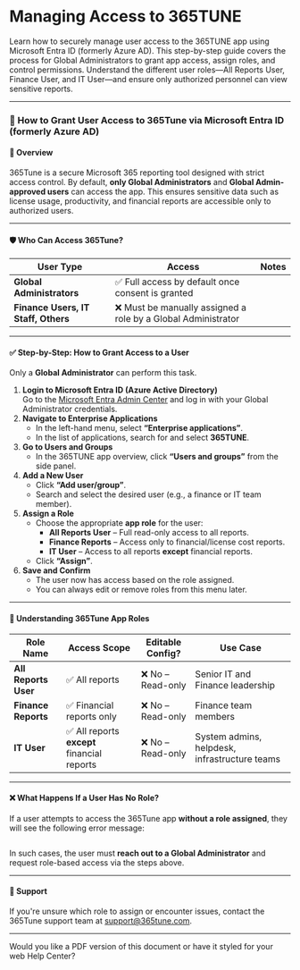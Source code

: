# Managing Access to 365TUNE

Learn how to securely manage user access to the 365TUNE app using Microsoft Entra ID (formerly Azure AD). This step-by-step guide covers the process for Global Administrators to grant app access, assign roles, and control permissions. Understand the different user roles—All Reports User, Finance User, and IT User—and ensure only authorized personnel can view sensitive reports.

***

### 🔐 How to Grant User Access to 365Tune via Microsoft Entra ID (formerly Azure AD)

#### 🔎 Overview

365Tune is a secure Microsoft 365 reporting tool designed with strict access control. By default, **only Global Administrators** and **Global Admin-approved users** can access the app. This ensures sensitive data such as license usage, productivity, and financial reports are accessible only to authorized users.

***

#### 🛡️ Who Can Access 365Tune?

| User Type                           | Access                                                       | Notes |
| ----------------------------------- | ------------------------------------------------------------ | ----- |
| **Global Administrators**           | ✅ Full access by default once consent is granted             |       |
| **Finance Users, IT Staff, Others** | ❌ Must be manually assigned a role by a Global Administrator |       |

***

#### ✅ Step-by-Step: How to Grant Access to a User

Only a **Global Administrator** can perform this task.

1. **Login to Microsoft Entra ID (Azure Active Directory)**\
   Go to the [Microsoft Entra Admin Center](https://entra.microsoft.com/) and log in with your Global Administrator credentials.
2. **Navigate to Enterprise Applications**
   * In the left-hand menu, select **“Enterprise applications”**.
   * In the list of applications, search for and select **365TUNE**.
3. **Go to Users and Groups**
   * In the 365TUNE app overview, click **“Users and groups”** from the side panel.
4. **Add a New User**
   * Click **“Add user/group”**.
   * Search and select the desired user (e.g., a finance or IT team member).
5. **Assign a Role**
   * Choose the appropriate **app role** for the user:
     * **All Reports User** – Full read-only access to all reports.
     * **Finance Reports** – Access only to financial/license cost reports.
     * **IT User** – Access to all reports **except** financial reports.
   * Click **“Assign”**.
6. **Save and Confirm**
   * The user now has access based on the role assigned.
   * You can always edit or remove roles from this menu later.

***

#### 🚦 Understanding 365Tune App Roles

| Role Name            | Access Scope                               | Editable Config?  | Use Case                                      |
| -------------------- | ------------------------------------------ | ----------------- | --------------------------------------------- |
| **All Reports User** | ✅ All reports                              | ❌ No – Read-only  | Senior IT and Finance leadership              |
| **Finance Reports**  | ✅ Financial reports only                   | ❌ No  – Read-only | Finance team members                          |
| **IT User**          | ✅ All reports **except** financial reports | ❌ No – Read-only  | System admins, helpdesk, infrastructure teams |

***

#### ❌ What Happens If a User Has No Role?

If a user attempts to access the 365Tune app **without a role assigned**, they will see the following error message:

> <img src="../../.gitbook/assets/2025-05-24 17_10_17-Microsoft 365 Reporting Tool _ 365Tune - Work - Microsoft​ Edge.png" alt="" data-size="original">

In such cases, the user must **reach out to a Global Administrator** and request role-based access via the steps above.

***

#### 💬 Support

If you're unsure which role to assign or encounter issues, contact the 365Tune support team at [support@365tune.com](mailto:support@365tune.com).

***

Would you like a PDF version of this document or have it styled for your web Help Center?
